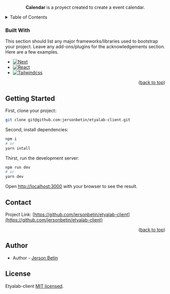 <a name="readme-top"></a>

  <p align="center"><b>Calendar </b> is a proyect created to create a event calendar.</p>
  
  <!--[![Backers on Open Collective](https://opencollective.com/nest/backers/badge.svg)](https://opencollective.com/nest#backer)
  [![Sponsors on Open Collective](https://opencollective.com/nest/sponsors/badge.svg)](https://opencollective.com/nest#sponsor)-->

<!-- TABLE OF CONTENTS -->
<details>
  <summary>Table of Contents</summary>
  <ol>
    <li><a href="#built-with">Built With</a></li>
    <li><a href="#getting-started">Getting Started</a></li>
    <li><a href="#Installation">Installation</a></li>
    <li><a href="#Contact">Contact</a></li>
    <li><a href="#Author">Author</a></li>
    <li><a href="#license">License</a></li>
  </ol>
</details>

### Built With

This section should list any major frameworks/libraries used to bootstrap your project. Leave any add-ons/plugins for the acknowledgements section. Here are a few examples.

* [![Next][Next.js]][Next-url]
* [![React][React.js]][React-url]
* [![Tailwindcss][Tailwindcss.css]][Tailwindcss-url]

<p align="right">(<a href="#readme-top">back to top</a>)</p>

## Getting Started

First, clone your project:
```bash
git clone git@github.com:jersonbetin/etyalab-client.git

```

Second, install dependencies:

```bash
npm i
# or
yarn intall
```

Thirst, run the development server:

```bash
npm run dev
# or
yarn dev

```

Open [http://localhost:3000](http://localhost:3000) with your browser to see the result.

<!-- CONTACT -->
## Contact

Project Link: [https://github.com/jersonbetin/etyalab-client](https://github.com/jersonbetin/etyalab-client)

<p align="right">(<a href="#readme-top">back to top</a>)</p>

## Author

- Author - [Jerson Betin](https://github.com/jersonbetin)

## License

Etyalab-client [MIT licensed](LICENSE).

<!-- MARKDOWN LINKS & IMAGES -->
<!-- https://www.markdownguide.org/basic-syntax/#reference-style-links -->
[contributors-shield]: https://img.shields.io/github/contributors/othneildrew/Best-README-Template.svg?style=for-the-badge
[contributors-url]: https://github.com/othneildrew/Best-README-Template/graphs/contributors
[forks-shield]: https://img.shields.io/github/forks/othneildrew/Best-README-Template.svg?style=for-the-badge
[forks-url]: https://github.com/othneildrew/Best-README-Template/network/members
[stars-shield]: https://img.shields.io/github/stars/othneildrew/Best-README-Template.svg?style=for-the-badge
[stars-url]: https://github.com/othneildrew/Best-README-Template/stargazers
[issues-shield]: https://img.shields.io/github/issues/othneildrew/Best-README-Template.svg?style=for-the-badge
[issues-url]: https://github.com/othneildrew/Best-README-Template/issues
[license-shield]: https://img.shields.io/github/license/othneildrew/Best-README-Template.svg?style=for-the-badge
[license-url]: https://github.com/othneildrew/Best-README-Template/blob/master/LICENSE.txt
[linkedin-shield]: https://img.shields.io/badge/-LinkedIn-black.svg?style=for-the-badge&logo=linkedin&colorB=555
[linkedin-url]: https://linkedin.com/in/othneildrew
[product-screenshot]: images/screenshot.png
[Next.js]: https://img.shields.io/badge/next.js-000000?style=for-the-badge&logo=nextdotjs&logoColor=white 
[Next-url]: https://nextjs.org/

[Nest.js]:https://img.shields.io/badge/nest.js-000000?style=for-the-badge&logo=nestjs&logoColor=white
[Nest-url]: https://nestjs.com/
[Apollo]: https://img.shields.io/badge/apollo-red?style=for-the-badge&logo=apollojs&logoColor=red
[Apollo-url]: https://www.apollographql.com/
[Graphql.js]: https://img.shields.io/badge/graphql-FF8E8E?style=for-the-badge&logo=Graphql&logoColor=white
[Graphql-url]: https://graphql.org/
[Prisma.io]: https://img.shields.io/badge/nest.js-000000?style=for-the-badge&logo=prisma&logoColor=white
[Prisma-url]: https://www.prisma.io/
[Postgresql.org]: https://img.shields.io/badge/nest.js-blue?style=for-the-badge&logo=Postgresql&logoColor=white
[Postgres-url]: https://www.postgresql.org/
[Tailwindcss.css]: https://img.shields.io/badge/tailwindcss-06b6d4?style=for-the-badge&logo=tailwindcss&logoColor=61DAFB
[Tailwindcss-url]: https://tailwindcss.com/

[React.js]: https://img.shields.io/badge/React-20232A?style=for-the-badge&logo=react&logoColor=61DAFB
[React-url]: https://reactjs.org/
[Vue.js]: https://img.shields.io/badge/Vue.js-35495E?style=for-the-badge&logo=vuedotjs&logoColor=4FC08D
[Vue-url]: https://vuejs.org/
[Angular.io]: https://img.shields.io/badge/Angular-DD0031?style=for-the-badge&logo=angular&logoColor=white
[Angular-url]: https://angular.io/
[Svelte.dev]: https://img.shields.io/badge/Svelte-4A4A55?style=for-the-badge&logo=svelte&logoColor=FF3E00
[Svelte-url]: https://svelte.dev/
[Laravel.com]: https://img.shields.io/badge/Laravel-FF2D20?style=for-the-badge&logo=laravel&logoColor=white
[Laravel-url]: https://laravel.com
[Bootstrap.com]: https://img.shields.io/badge/Bootstrap-563D7C?style=for-the-badge&logo=bootstrap&logoColor=white
[Bootstrap-url]: https://getbootstrap.com
[JQuery.com]: https://img.shields.io/badge/jQuery-0769AD?style=for-the-badge&logo=jquery&logoColor=white
[JQuery-url]: https://jquery.com 